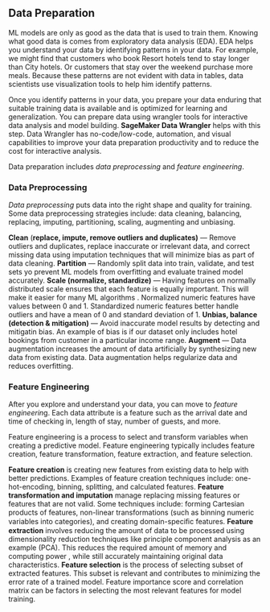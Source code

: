

## Data Preparation

ML models are only as good as the data that is used to train them. Knowing what good data is comes from exploratory data analysis (EDA). EDA helps you understand your data by identifying patterns in your data. For example, we might find that customers who book Resort hotels tend to stay longer than City hotels. Or customers that stay over the weekend purchase more meals. Because these patterns are not evident with data in tables, data scientists use visualization tools to help him identify patterns. 

Once you identify patterns in your data, you prepare your data enduring that suitable training data is available and is optimized for learning and generalization. You can prepare data using wrangler tools for interactive data analysis and model building. **SageMaker Data Wrangler** helps with this step. Data Wrangler has no-code/low-code, automation, and visual capabilities to improve your data preparation productivity and to reduce the cost for interactive analysis.

Data preparation includes *data preprocessing* and *feature engineering*.

### Data Preprocessing

*Data preprocessing* puts data into the right shape and quality for training. Some data preprocessing strategies include: data cleaning, balancing, replacing, imputing, partitioning, scaling, augmenting and unbiasing.

**Clean** (**replace, impute, remove outliers and duplicates)** — Remove outliers and duplicates, replace inaccurate or irrelevant data, and correct missing data using imputation techniques that will minimize bias as part of data cleaning.
**Partition** — Randomly split data into train, validate, and test sets yo prevent ML models from overfitting and evaluate trained model accurately.
**Scale (normalize, standardize)** — Having features on  normally distributed scale ensures that each feature is equally important. This will make it easier for many ML algorithms . Normalized numeric features have values between 0 and 1. Standardized numeric features better handle outliers and have a mean of 0 and standard deviation of 1.
**Unbias, balance** **(detection & mitigation)** — Avoid inaccurate model results by detecting and mitigatin bias. An example of bias is if our dataset only includes hotel bookings from customer in a particular income range.
**Augment** — Data augmentation increases the amount of data artificially by synthesizing new data from existing data. Data augmentation helps regularize data and reduces overfitting.

### Feature Engineering

After you explore and understand your data, you can move to *feature engineerin*g. Each data attribute is a feature such as the arrival date and time of checking in, length of stay, number of guests, and more. 

Feature engineering is a process to select and transform variables when creating a predictive model. Feature engineering typically includes feature creation, feature transformation, feature extraction, and feature selection.

**Feature creation** is creating new features from existing data to help with better predictions. Examples of feature creation techniques include: one-hot-encoding, binning, splitting, and calculated features.
**Feature transformation and imputation** manage replacing missing features or features that are not valid. Some techniques include: forming Cartesian products of features, non-linear transformations (such as binning numeric variables into categories), and creating domain-speciﬁc features.
**Feature extraction** involves reducing the amount of data to be processed using dimensionality reduction techniques like principle component analysis as an example (PCA). This reduces the required amount of memory and computing power , while still accurately maintaining original data characteristics.
**Feature selection** is the process of selecting subset of extracted features. This subset is relevant and contributes to minimizing the error rate of a trained model. Feature importance score and correlation matrix can be factors in selecting the most relevant features for model training.